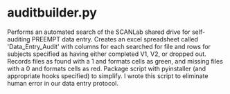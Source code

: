 auditbuilder.py
================

Performs an automated search of the SCANLab shared drive for self-auditing PREEMPT data entry.
Creates an excel spreadsheet called 'Data_Entry_Audit' with columns for each searched for file
and rows for subjects specified as having either completed V1, V2, or dropped out. Records files
as found with a 1 and formats cells as green, and missing files with a 0 and formats cells as red.
Package script with pyinstaller (and appropriate hooks specified) to simplify.
I wrote this script to eliminate human error in our data entry protocol.
